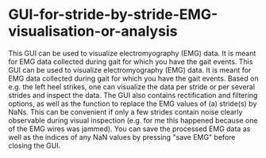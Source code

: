 # GUI-for-stride-by-stride-EMG-visualisation-or-analysis

This GUI can be used to visualize electromyography (EMG) data. It is meant for EMG data collected during gait for which you have the gait events. This GUI can be used to visualize electromyography (EMG) data. It is meant for EMG data collected during gait for which you have the gait events. Based on e.g. the left heel strikes, one can visualize the data per stride or per several strides and inspect the data. The GUI also contains rectification and filtering options, as well as the function to replace the EMG values of (a) stride(s) by NaNs. This can be convenient if only a few strides contain noise clearly observable during visual inspection (e.g. for me this happened because one of the EMG wires was jammed). You can save the processed EMG data as well as the indices of any NaN values by pressing "save EMG" before closing the GUI.
